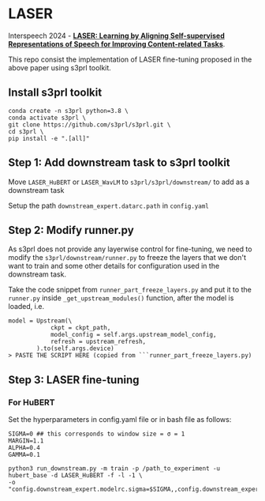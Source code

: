 # LASER

Interspeech 2024 - **[LASER: Learning by Aligning Self-supervised Representations of Speech for Improving Content-related Tasks](https://arxiv.org/abs/2406.09153)**.

This repo consist the implementation of LASER fine-tuning proposed in the above paper using s3prl toolkit.

## Install s3prl toolkit
```
conda create -n s3prl python=3.8 \
conda activate s3prl \
git clone https://github.com/s3prl/s3prl.git \
cd s3prl \
pip install -e ".[all]"
```

## Step 1: Add downstream task to s3prl toolkit

Move ```LASER_HuBERT``` or ```LASER_WavLM``` to ```s3prl/s3prl/downstream/``` to add as a downstream task

Setup the path ```downstream_expert.datarc.path``` in ```config.yaml```


## Step 2: Modify runner.py
As s3prl does not provide any layerwise control for fine-tuning, we need to modify the ```s3prl/downstream/runner.py``` to freeze the layers that we don't want to train and some other details for configuration used in the downstream task.

Take the code snippet from ```runner_part_freeze_layers.py``` and put it to the ```runner.py``` inside ```_get_upstream_modules()``` function, after the model is loaded, i.e.  

```
model = Upstream(\
            ckpt = ckpt_path,
            model_config = self.args.upstream_model_config,
            refresh = upstream_refresh,
        ).to(self.args.device)
> PASTE THE SCRIPT HERE (copied from ```runner_part_freeze_layers.py)
```
## Step 3: LASER fine-tuning
### For HuBERT

Set the hyperparameters in config.yaml file or in bash file as follows:
```
SIGMA=0 ## this corresponds to window size = σ = 1
MARGIN=1.1
ALPHA=0.4
GAMMA=0.1

python3 run_downstream.py -m train -p /path_to_experiment -u hubert_base -d LASER_HuBERT -f -l -1 \
-o "config.downstream_expert.modelrc.sigma=$SIGMA,,config.downstream_expert.modelrc.gamma=$GAMMA,,config.downstream_expert.modelrc.margin=$MARGIN,,config.downstream_expert.modelrc.loss_type=$LOSS_TYPE,,config.downstream_expert.modelrc.alpha=$ALPHA"

```
